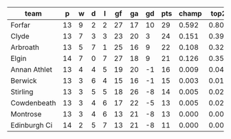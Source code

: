 |     team     | p  | w | d | l | gf | ga | gd | pts | champ | top2  | top3  | top4  |  5-7  | bot4  | bot3  | bot2  |
|--------------|----|---|---|---|----|----|----|-----|-------|-------|-------|-------|-------|-------|-------|-------|
| Forfar       | 13 | 9 | 2 | 2 | 27 | 17 | 10 |  29 | 0.592 | 0.806 | 0.915 | 0.969 | 0.031 | 0.004 | 0.001 | 0.000|
| Clyde        | 13 | 7 | 3 | 3 | 23 | 20 |  3 |  24 | 0.151 | 0.398 | 0.628 | 0.802 | 0.180 | 0.045 | 0.017 | 0.006|
| Arbroath     | 13 | 5 | 7 | 1 | 25 | 16 |  9 |  22 | 0.108 | 0.325 | 0.555 | 0.746 | 0.229 | 0.060 | 0.026 | 0.008|
| Elgin        | 14 | 7 | 0 | 7 | 27 | 18 |  9 |  21 | 0.126 | 0.357 | 0.585 | 0.772 | 0.203 | 0.056 | 0.024 | 0.008|
| Annan Athlet | 13 | 4 | 4 | 5 | 19 | 20 | -1 |  16 | 0.009 | 0.044 | 0.112 | 0.224 | 0.519 | 0.420 | 0.257 | 0.123|
| Berwick      | 13 | 3 | 6 | 4 | 15 | 16 | -1 |  15 | 0.003 | 0.015 | 0.048 | 0.121 | 0.472 | 0.596 | 0.408 | 0.227|
| Stirling     | 13 | 3 | 5 | 5 | 18 | 26 | -8 |  14 | 0.005 | 0.027 | 0.075 | 0.169 | 0.491 | 0.513 | 0.340 | 0.186|
| Cowdenbeath  | 13 | 3 | 4 | 6 | 17 | 22 | -5 |  13 | 0.005 | 0.023 | 0.066 | 0.150 | 0.482 | 0.548 | 0.368 | 0.195|
| Montrose     | 13 | 3 | 4 | 6 | 13 | 21 | -8 |  13 | 0.000 | 0.004 | 0.015 | 0.041 | 0.273 | 0.818 | 0.686 | 0.490|
| Edinburgh Ci | 14 | 2 | 5 | 7 | 13 | 21 | -8 |  11 | 0.000 | 0.000 | 0.002 | 0.007 | 0.121 | 0.940 | 0.873 | 0.755|
